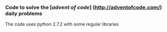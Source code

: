 ### Code to solve the [*advent of code*] (http://adventofcode.com/) daily problems
The code uses python 2.7.2 with some regular libraries
